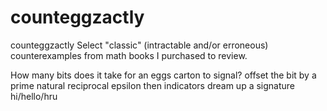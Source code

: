 # counteggzactly

counteggzactly
Select "classic" (intractable and/or erroneous) counterexamples from math books I purchased to review.

How many bits does it take for an eggs carton to signal? offset the bit by a prime natural reciprocal epsilon then indicators dream up a signature hi/hello/hru
